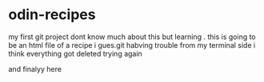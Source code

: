 # odin-recipes
my first git project dont know much about this but learning . this is going to be an html file of a recipe i gues.git 
habving trouble from my terminal side
i think everything got deleted
trying again

and finalyy here